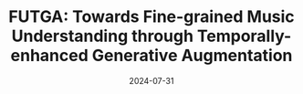 ---
title: "FUTGA: Towards Fine-grained Music Understanding through Temporally-enhanced Generative Augmentation"
collection: publications
permalink: /publication/futga
authors: Junda Wu, Zachary Novack, Amit Namburi, Jiaheng Dai, Hao-Wen Dong, Zhouhang Xie, Carol Chen, Julian McAuley
excerpt: 'This work presents FUTGA, an open source AudioLLM capable of performing fine-grained reasoning and captioning for audio domain music.'
date: 2024-07-31
# venue: ['International Society of Music Information Retrieval (ISMIR), 2024']
# venue: ['International Conference on Learning Representations (ICLR), 2023', 'Spotlight at NeurIPS Workshop on The Benefits of Higher-Order Optimization in Machine Learning, 2022']
paperurl: 'https://arxiv.org/abs/2407.20445'
# code: 'https://github.com/zacharynovack/leadae'
abs_title: futga_2024_abs
bib_title: futga_2024_bib
pub_status: 'preprint'
website: 'https://huggingface.co/JoshuaW1997/FUTGA'
citation: '@misc{wu2024futga,
    title={Futga: Towards Fine-grained Music Understanding through Temporally-enhanced Generative Augmentation}, 
    author={Junda Wu and Zachary Novack and Amit Namburi and Jiaheng Dai and Hao-Wen Dong and Zhouhang Xie and Carol Chen and Julian McAuley},
    year={2024},
    eprint={2407.20445},
    archivePrefix={arXiv},
    primaryClass={cs.SD},
    url={https://arxiv.org/abs/2407.20445}, 
}'
---